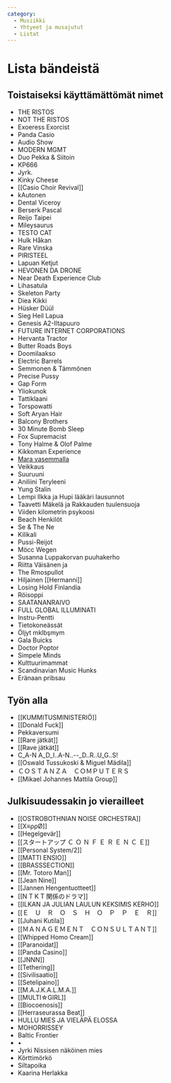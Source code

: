 ```yaml
---
category:
  - Musiikki
  - Yhtyeet ja musajutut
  - Listat
---
```


# Lista bändeistä

## Toistaiseksi käyttämättömät nimet

* THE RISTOS
* NOT THE RISTOS
* Exoeress Exorcist
* Panda Casio
* Audio Show
* MODERN MGMT
* Duo Pekka & Siitoin
* KP666
* Jyrk.
* Kinky Cheese
* [[Casio Choir Revival]]
* kAutonen
* Dental Viceroy
* Berserk Pascal
* Reijo Taipei
* Mileysaurus
* TESTO CAT
* Hulk Håkan
* Rare Vinska
* PIRISTEEL
* Lapuan Ketjut
* HEVONEN DA DRONE
* Near Death Experience Club
* Lihasatula
* Skeleton Party
* Diea Kikki
* Hüsker Düül
* Sieg Heil Lapua
* Genesis A2-Iltapuuro
* FUTURE INTERNET CORPORATIONS
* Hervanta Tractor
* Butter Roads Boys
* Doomilaakso
* Electric Barrels
* Semmonen & Tämmönen
* Precise Pussy
* Gap Form
* Yliokunok
* Tattiklaani
* Torspowatti
* Soft Aryan Hair
* Balcony Brothers
* 30 Minute Bomb Sleep
* Fox Supremacist
* Tony Halme & Olof Palme
* Kikkoman Experience
* [Mara vasemmalla](http://www.rumba.fi/uutiset/tampereella-on-vuodenvaihteessa-jalleen-yksi-keikkapaikka-vahemman-muistele-sita-taman-kappaleen-myota/)
* Veikkaus
* Suuruuni
* Aniliini Teryleeni
* Yung Stalin
* Lempi Ilkka ja Hupi lääkäri lausunnot
* Taavetti Mäkelä ja Rakkauden tuulensuoja
* Viiden kilometrin psykoosi
* Beach Henkilöt
* Se & The Ne
* Kilikali
* Pussi-Reijot
* Möcc Wegen
* Susanna Luppakorvan puuhakerho
* Riitta Väisänen ja
* The Rmospullot
* Hiljainen [[Hermanni]]
* Losing Hold Finlandia
* Röisoppi
* SAATANANRAIVO
* FULL GLOBAL ILLUMINATI
* Instru-Pentti
* Tietokoneässät
* Öljyt mklbşmym
* Gala Buicks
* Doctor Poptor
* Simpele Minds
* Kulttuurimammat
* Scandinavian Music Hunks
* Eränaan pribsau

## Työn alla

* [[KUMMITUSMINISTERIÖ]]
* [[Donald Fuck]]
* Pekkaversumi
* [[Rare jätkät]]
* [[Rave jätkät]]
* C_A-N A_D_I..A-N..--_D..R..U_G..S!
* [[Oswald Tussukoski & Miguel Mädila]]
* ＣＯＳＴＡＮＺＡ　ＣＯＭＰＵＴＥＲＳ
* [[Mikael Johannes Mattila Group]]

## Julkisuudessakin jo vierailleet

* [[OSTROBOTHNIAN NOISE ORCHESTRA]]
* [[X≡ρρØ]]
* [[Hegelgevär]]
* [[スタートアップ Ｃ Ｏ Ｎ Ｆ Ｅ Ｒ Ｅ Ｎ Ｃ Ｅ]]
* [[Personal System/2]]
* [[MATTI ENSIO]]
* [[BRASSSECTION]]
* [[Mr. Totoro Man]]
* [[Jean Nine]]
* [[Jannen Hengentuotteet]]
* [[N T K T 関係のドラマ]]
* [[ILKAN JA JULIAN LAULUN KEKSIMIS KERHO]]
* [[Ｅ　Ｕ　Ｒ　Ｏ　Ｓ　Ｈ　Ｏ　Ｐ　Ｐ　Ｅ　Ｒ]]
* [[Juhani Kutila]]
* [[ＭＡＮＡＧＥＭＥＮＴ　ＣＯＮＳＵＬＴＡＮＴ]]
* [[Whipped Homo Cream]]
* [[Paranoidat]]
* [[Panda Casino]]
* [[JNNN]]
* [[Tethering]]
* [[Sivilisaatio]]
* [[Setelipaino]]
* [[M.A.J.K.A.L.M.A.]]
* [[MULTI☆GIRL]]
* [[Biocoenosis]]
* [[Herraseurassa Beat]]
* HULLU MIES JA VIELÄPÄ ELOSSA
* MOHORRISSEY
* Baltic Frontier
* •
* Jyrki Nissisen näköinen mies
* Körttimörkö
* Siltapoika
* Kaarina Herlakka